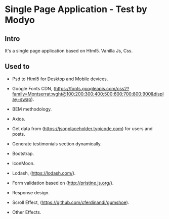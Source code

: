 # Single Page Application - Test by Modyo

## Intro

It's a single page application based on Html5. Vanilla Js, Css.

## Used to

- Psd to Html5 for Desktop and Mobile devices.

- Google Fonts CDN, (https://fonts.googleapis.com/css2?family=Montserrat:wght@100;200;300;400;500;600;700;800;900&display=swap).

- BEM methodology.

- Axios.

- Get data from (https://jsonplaceholder.typicode.com) for users and posts.

- Generate testimonials section dynamically.

- Bootstrap.

- IconMoon.

- Lodash, (https://lodash.com/).

- Form validation based on (http://pristine.js.org/).

- Response design.

- Scroll Effect, (https://github.com/cferdinandi/gumshoe).

- Other Effects.